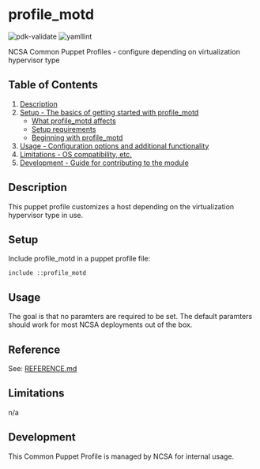# profile_motd

![pdk-validate](https://github.com/ncsa/puppet-profile_motd/workflows/pdk-validate/badge.svg)
![yamllint](https://github.com/ncsa/puppet-profile_motd/workflows/yamllint/badge.svg)

NCSA Common Puppet Profiles - configure depending on virtualization hypervisor type

## Table of Contents

1. [Description](#description)
1. [Setup - The basics of getting started with profile_motd](#setup)
    * [What profile_motd affects](#what-profile_virtual-affects)
    * [Setup requirements](#setup-requirements)
    * [Beginning with profile_motd](#beginning-with-profile_virtual)
1. [Usage - Configuration options and additional functionality](#usage)
1. [Limitations - OS compatibility, etc.](#limitations)
1. [Development - Guide for contributing to the module](#development)

## Description

This puppet profile customizes a host depending on the virtualization hypervisor type in use.

## Setup

Include profile_motd in a puppet profile file:
```
include ::profile_motd
```

## Usage

The goal is that no paramters are required to be set. The default paramters should work for most NCSA deployments out of the box.

## Reference

See: [REFERENCE.md](REFERENCE.md)

## Limitations

n/a

## Development

This Common Puppet Profile is managed by NCSA for internal usage.
